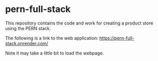 # pern-full-stack

This repository contains the code and work for creating a product store using the PERN stack.

The following is a link to the web application:
https://pern-full-stack.onrender.com/

Note it may take a little bit to load the webpage.

